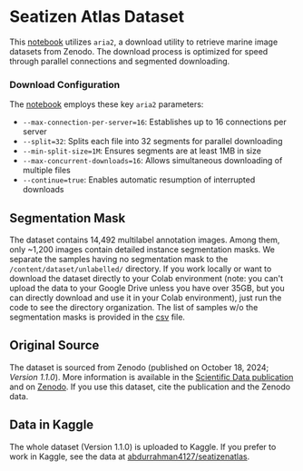 # Seatizen Atlas Dataset

This [notebook](https://github.com/abdurrahman4127/seatizenatlas/blob/main/SeatizenAtlasX) utilizes `aria2`, a download utility to retrieve marine image datasets from Zenodo. The download process is optimized for speed through parallel connections and segmented downloading.

### Download Configuration

The [notebook](https://github.com/abdurrahman4127/seatizenatlas/blob/main/SeatizenAtlasX) employs these key `aria2` parameters:
- `--max-connection-per-server=16`: Establishes up to 16 connections per server
- `--split=32`: Splits each file into 32 segments for parallel downloading
- `--min-split-size=1M`: Ensures segments are at least 1MB in size
- `--max-concurrent-downloads=16`: Allows simultaneous downloading of multiple files
- `--continue=true`: Enables automatic resumption of interrupted downloads

## Segmentation Mask
The dataset contains 14,492 multilabel annotation images. Among them, only ~1,200 images contain detailed instance segmentation masks. We separate the samples having no segmentation mask to the `/content/dataset/unlabelled/` directory. If you work locally or want to download the dataset directly to your Colab environment (note: you can't upload the data to your Google Drive unless you have over 35GB, but you can directly download and use it in your Colab environment), just run the code to see the directory organization. The list of samples w/o the segmentation masks is provided in the [csv](https://github.com/abdurrahman4127/seatizenatlas/blob/main/labeled_image_names.csv) file. 

## Original Source
The dataset is sourced from Zenodo (published on October 18, 2024; *Version 1.1.0*). More information is available in the [Scientific Data publication](https://doi.org/10.1038/s41597-024-04267-z) and on [Zenodo](https://doi.org/10.5281/zenodo.13951614). If you use this dataset, cite the publication and the Zenodo data. 

## Data in Kaggle
The whole dataset (Version 1.1.0) is uploaded to Kaggle. If you prefer to work in Kaggle, see the data at [abdurrahman4127/seatizenatlas](https://www.kaggle.com/datasets/abdurrahman4127/seatizenatlas).

